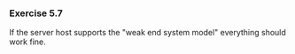 ### Exercise 5.7

If the server host supports the "weak end system model" everything should work fine.
